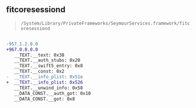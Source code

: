 ## fitcoresessiond

> `/System/Library/PrivateFrameworks/SeymourServices.framework/fitcoresessiond`

```diff

-957.1.2.0.0
+967.0.0.0.0
   __TEXT.__text: 0x38
   __TEXT.__auth_stubs: 0x20
   __TEXT.__swift5_entry: 0x8
   __TEXT.__const: 0x2
-  __TEXT.__info_plist: 0x51e
+  __TEXT.__info_plist: 0x526
   __TEXT.__unwind_info: 0x58
   __DATA_CONST.__auth_got: 0x10
   __DATA_CONST.__got: 0x8

```

